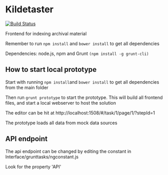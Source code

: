 # Kildetaster

[![Build Status](https://travis-ci.org/CopenhagenCityArchives/Kildetaster.svg?branch=master)](https://travis-ci.org/CopenhagenCityArchives/Kildetaster)

Frontend for indexing archival material

Remember to run `npm install` and `bower install` to get all dependencies

Dependencies: node.js, npm and Grunt `(npm install -g grunt-cli)`

## How to start local prototype

Start with running `npm install`and `bower install` to get all dependencies from the main folder

Then run `grunt prototype` to start the prototype. This will build all frontend files, and start a local webserver to host the solution

The editor can be hit at http://localhost:1508/#/task/1/page/1/?stepId=1

The prototype loads all data from mock data sources


## API endpoint
The api endpoint can be changed by editing the constant in Interface/grunttasks/ngconstant.js

Look for the property 'API'
